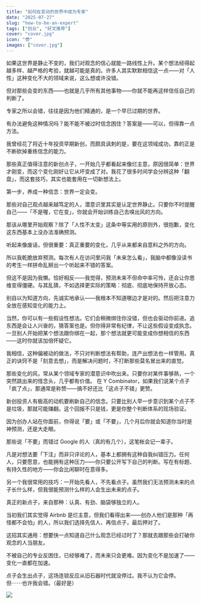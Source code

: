 ```yaml
---
title: "如何在变动的世界中成为专家"
date: "2025-07-27"
slug: "how-to-be-an-expert"
tags: ["创业", "好文推荐"]
cover: "cover.jpg"
icon: "😎"
images: ["cover.jpg"]
---
```

如果这世界是静止不变的，我们对观念的信心就能一路线性上升。某个想法经得起越多样、越严格的考验，就越可能是真的。许多人其实默默相信这一点——对「人性」这种变化不大的领域来说，这么想或许没错。



但对那些会变的东西——也就是几乎所有其他事物——你就不能再这样信任自己的判断了。



专家之所以会错，往往是因为他们精通的，是一个早已过期的世界。



有办法避免这种情况吗？能不能不被过时信念困住？答案是——可以，但得靠一点方法。



我曾经花了将近十年投资早期新创，而颇具讽刺的是，要在这领域成功，靠的正是不断砍掉重练信念的能力。



那些真正值得注意的新创点子，一开始几乎都看起来像烂主意，原因很简单：世界才刚变，而这个变化刚好让它从坏变成了对。我花了很多时间学会分辨这种「翻盘」，而这套技巧，其实也能套用在一切新想法上。



第一步，养成一种信念：世界一定会变。



那些对自己观点越来越笃定的人，潜意识里其实是认定世界静止。只要你不时提醒自己——「不是喔，它在变」，你就会开始训练自己去嗅出风的方向。



那该从哪里开始观察？除了「人性不太变」这条中等实用的原则外，很抱歉，变化这东西基本上没办法准确预测。



听起来像废话，但很重要：真正重要的变化，几乎从来都来自意料之外的方向。



所以我乾脆放弃预测。每次有人在访问里问我「未来怎么看」，我脑中都像没读书的考生一样拼命乱掰出一个听起来不错的答案。



但这不是因为我懒。恰好相反——我觉得，预测未来不但命中率可怜，还会让你思维变得僵硬。与其乱猜，不如选择更实际的策略：彻底、彻底地保持开放心态。



别自以为知道方向，先诚实地承认——我根本不知道哪边才是对的。然后把注意力全放在感知变化的能力上。



当然，你可以有一些假设性想法。它们会稍微绑住你没错，但也会驱动你前进。追东西是会让人兴奋的，猜答案也是。但你得非常有纪律，不让这些假设变成执念。
一旦别人开始把某个想法跟你绑在一起，那个想法就更可能变成你想相信的东西——这时你就该加倍怀疑它。



我相信，这种偏被动的做法，不只对判断想法有帮助，连产出想法也一样管用。真正的诀窍不是「刻意去想」，而是解决问题时，不打断那些莫名冒出来的直觉。



那些变化的风，常从某个领域专家的潜意识中吹出来。只要你对某件事够熟，一个突然跳出来的怪念头，几乎都有价值。
在 Y Combinator，如果我们说某个点子「疯了点」，那通常是称赞——搞不好还比「这点子不错」更赞。



新创投资人有极高的动机要刷新自己的信念。只要比别人早一步意识到某个点子不是垃圾，那就可能赚翻。这个回报不只是钱，更是你整个判断体系的现场验证。



因为创办人站在你面前，你得说「要」或「不要」，几个月后你就会知道你当时是神预测，还是大走眼。



那些说「不要」而错过 Google 的人（真的有几个），这笔帐会记一辈子。



凡是对想法要「下注」而非只评论的人，基本上都拥有这种自我纠错压力。任何人，只要愿意，也能拥有这种压力——你只要公开写下自己的判断。写在有标题、有持久性的地方——你会比闲聊时在意得多。



另一个我很常用的技巧：一开始先看人，不先看点子。虽然我们无法预测未来的点子长什么样，但我很能预测什么样的人会生出未来的点子。



真正的新点子，来自那种：认真、有劲、脑袋够独立的人。



当初我们其实觉得 Airbnb 是烂主意，但我们看得出来——创办人他们是那种「再怪都不会怕」的人，所以我们选择先信人、再信点子，最后押对了。



这招其实通用：想要快一点知道自己什么观念已经过时了？那就去跟那些会打破你观念的人当朋友。



不被自己的专业反困住，已经够难了，而未来只会更难。因为变化不是加速了——变化一直都在加速。



点子会生出点子，这场连锁反应从旧石器时代就没停过。我不认为它会停。
但⋯⋯也许我会错。（最好是）




![](https://prod-files-secure.s3.us-west-2.amazonaws.com/112d0858-5090-4d34-a606-b75eb8d65fd2/46476355-9cf3-4e99-9b7a-3531bc426380/1000202064.png?X-Amz-Algorithm=AWS4-HMAC-SHA256&X-Amz-Content-Sha256=UNSIGNED-PAYLOAD&X-Amz-Credential=ASIAZI2LB466QLJEDQZY%2F20251023%2Fus-west-2%2Fs3%2Faws4_request&X-Amz-Date=20251023T071404Z&X-Amz-Expires=3600&X-Amz-Security-Token=IQoJb3JpZ2luX2VjEIb%2F%2F%2F%2F%2F%2F%2F%2F%2F%2FwEaCXVzLXdlc3QtMiJHMEUCIENuxKvNy0vDxpgAhMnCQHetAxqnBhEeD8V4oKYZCqTGAiEAltvKWq9QpYApzMtVbNhDQxtsEJShAchIkBJEuEoIGwsq%2FwMIPxAAGgw2Mzc0MjMxODM4MDUiDOwJ%2B0gwQwUUuD5YKircA5NSGuNVysV7z8TiNIlGQip%2BbHpDvLU3VX4ZLfeUhLyQKFJRUgxJ8c5zYSM%2BU8IVd3f%2BwLS5i%2BNDGIdOf4r29S2zAh4szUrJrqQpMkONj%2FQzDSQXEazEygg%2BozpADZaS%2F9wI5v6Xo9BTSAj1Nv8o4HFHdijMEJHfTKLn5PmRJbce4ye84xWaV37XFjXm%2BXNB1SjrbA65VV6qpElR2w4NpRiH9%2FwKTqJnPTMOujJM908jbQfjmlJCmY40mIJ%2BhEL0LTiVaexGv8JTaYLkESzdAEu7s2Ju36TvBq16w%2FVB8rPTAKWm%2BNJ7gt7Mpr7PQPxWrEE0GR9eqXOEfCE1NmALMshbxGQAg20ThZmztX%2FHXv%2FY1yWjnYsbIuIOrv1nycVcGTHXPxSacIEaGEauQdtVa2IqXJMg3leo4qhvvH06Okn%2BmPSfm02ljy9Ka9m8hxGYLOEidQ6VSW1wcT2%2BQ9ycxA7eYkam2zeGJvBHIAGvIFtQGDgjIftB4E4Ra5MNaW6kyOehqe7sDg33YKbnLXrIpGp7khmcaO6FPf%2Bc74FFaqjDE0s2zCoWmWCSEI0bl17xh0kCsqRuRCwkM6wRjvUdVOn8%2FLQSYxE4MYLzvF%2B7zkQn5RtA9UlZTGwlc9sdMMCA58cGOqUB7KM4mGSaYzhiKa8Y4hXT0tezLi7Pf6A8902w7tPlzLlblJVEVdxbikRuW3sw6j3NJzH96q7hyHO1gxx43GLUCn7bSK1HfbKkKqZEEzjOYL9JLfrlKZ3FU6g2i0Pi5VXI7t9SiTgIz2VObZvoJ23nKo3RxN%2FRdTEl3BHtFNSsokJQ1TO8vhchMuCQ0cNr%2BXC7Sp%2BMVg4ccEoglUqvis3zFBLnnpem&X-Amz-Signature=9675a41fa65c468b9ce7e435c6db94ae62c4bbc93a083fd3f79a5c3fa4c09dfe&X-Amz-SignedHeaders=host&x-amz-checksum-mode=ENABLED&x-id=GetObject)

